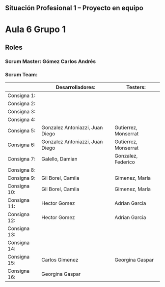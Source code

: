 ## Situación Profesional 1 – Proyecto en equipo 				
				
				
				
# Aula 6 Grupo 1				
				
				
## Roles			
				
				
### Scrum Master: 	Gómez Carlos Andrés		
				
				
### Scrum Team:			

				
|	        | Desarrolladores:|	Testers:|
| ------------- | ------------- | ------------- |				
Consigna 1:|   | 	 |
Consigna 2:|   |	 |
Consigna 3:|   |	 |
Consigna 4:|   | 	 |
Consigna 5:| Gonzalez Antoniazzi, Juan Diego | Gutierrez, Monserrat |
Consigna 6:| Gonzalez Antoniazzi, Juan Diego | Gutierrez, Monserrat |
Consigna 7:| Galello, Damian| Gonzalez, Federico|
Consigna 8:|   | 	 |
Consigna 9:|  Gil Borel, Camila  |  Gimenez, María|
Consigna 10:| Gil Borel, Camila  |  Gimenez, María|
Consigna 11:|Hector Gomez | Adrian Garcia 	 |
Consigna 12:|Hector Gomez | Adrian Garcia 	 |
Consigna 13:|   |  	 |
Consigna 14:|   | 	 |				
Consigna 15:| Carlos Gimenez       | Georgina Gaspar   |                 
Consigna 16:| Georgina Gaspar                                     
